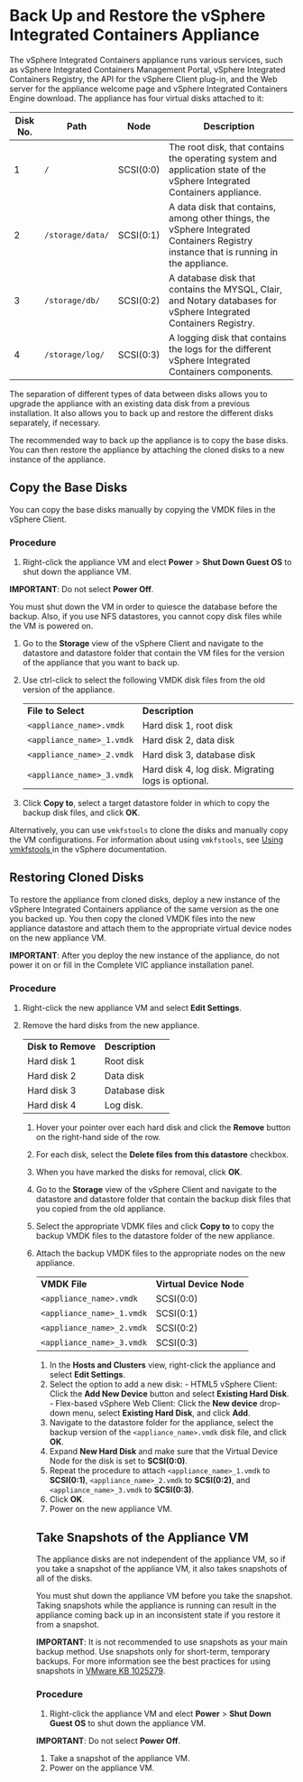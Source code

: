 # Back Up and Restore the vSphere Integrated Containers Appliance

The vSphere Integrated Containers appliance runs various services, such as vSphere Integrated Containers Management Portal, vSphere Integrated Containers Registry, the API for the vSphere Client plug-in, and the Web server for the appliance welcome page and vSphere Integrated Containers Engine download. The appliance has four virtual disks attached to it:

|Disk No.|Path|Node|Description|
|---|---|---|---|
|1|`/`|SCSI(0:0)|The root disk, that contains the operating system and application state of the vSphere Integrated Containers appliance.|
|2|`/storage/data/`|SCSI(0:1)|A data disk that contains, among other things, the vSphere Integrated Containers Registry instance that is running in the appliance.|
|3|`/storage/db/`|SCSI(0:2)|A database disk that contains the MYSQL, Clair, and Notary databases for vSphere Integrated Containers Registry.|
|4|`/storage/log/`|SCSI(0:3)|A logging disk that contains the logs for the different vSphere Integrated Containers components.|

The separation of different types of data between disks allows you to upgrade the appliance with an existing data disk from a previous installation. It also allows you to back up and restore the different disks separately, if necessary.

The recommended way to back up the appliance is to copy the base disks. You can then restore the appliance by attaching the cloned disks to a new instance of the appliance.

<!--

## Copy the OVF Environment Configuration

You can create a backup of the appliance VM by copying and safeguarding the OVF environment file, `ovfEnv`.

### Procedure

HTML5 vSphere Client (vSphere 6.7u1 and later):

1. In the Hosts and Clusters view of the vSphere Client, select the appliance VM and click **Configure**.
1. Expand Settings and select **vApp Options**.
1. Scroll down to OVF Settings and click **View OVF Environment**.
1. Copy the contents of the `ovfEnv` file and save it to a safe location.
    
Flex-based vSphere Web Client:

1. In the Hosts and Clusters view of the vSphere Client, right-click the appliance VM and select **Edit Settings**.
1. Select **vApp Options** and ensure that **Enable vApp Options** is selected.
1. Expand **OVF Settings** and click the **View** button in the OVF Environment row.
1. Copy the contents of the `ovfEnv` file and save it to a safe location.

## Restoring the Appliance from the OVF Environment File

You can restore the appliance VM by importing an OVF environment file that you have saved as a backup. You can use the vCenter Server Managed Object Browser (MOB), PowerCLI, or `govc` to import the backup of an `ovfEnv` file into the appliance.

-->

## Copy the Base Disks 

You can copy the base disks manually by copying the VMDK files in the vSphere Client. 

### Procedure

1. Right-click the appliance VM and elect **Power** > **Shut Down Guest OS** to shut down the appliance VM.  

  **IMPORTANT**: Do not select **Power Off**.   

  You must shut down the VM in order to quiesce the database before the backup. Also, if you use NFS datastores, you cannot copy disk files while the VM is powered on.    
1. Go to the **Storage** view of the vSphere Client and navigate to the datastore and datastore folder that contain the VM files for the version of the appliance that you want to back up.
2. Use ctrl-click to select the following VMDK disk files from the old version of the appliance.

    <table>
    <tr>
    <td><b>File to Select</b></td>
    <td><b>Description</b></td>
    </tr>
    <tr>
    <td><code>&lt;appliance_name&gt;.vmdk</code></td>
    <td>Hard disk 1, root disk</td>
    </tr>
    <tr>
    <td><code>&lt;appliance_name&gt;_1.vmdk</code></td>
    <td>Hard disk 2, data disk</td>
    </tr>
    <tr>
    <td><code>&lt;appliance_name&gt;_2.vmdk</code></td>
    <td>Hard disk 3, database disk</td>
    </tr>
    <tr>
    <td><code>&lt;appliance_name&gt;_3.vmdk</code></td>
    <td>Hard disk 4, log disk. Migrating logs is optional.</td>
    </tr>
    </table>

4. Click **Copy to**, select a target datastore folder in which to copy the backup disk files, and click **OK**.
  
Alternatively, you can use `vmkfstools` to clone the disks and manually copy the VM configurations. For information about using `vmkfstools`, see [Using vmkfstools
](https://docs.vmware.com/en/VMware-vSphere/6.7/com.vmware.vsphere.storage.doc/GUID-A5D85C33-A510-4A3E-8FC7-93E6BA0A048F.html) in the vSphere documentation.

## Restoring Cloned Disks ##

To restore the appliance from cloned disks, deploy a new instance of the vSphere Integrated Containers appliance of the same version as the one you backed up. You then copy the cloned VMDK files into the new appliance datastore and attach them to the appropriate virtual device nodes on the new appliance VM. 

**IMPORTANT**: After you deploy the new instance of the appliance, do not power it on or fill in the Complete VIC appliance installation panel.

### Procedure

1. Right-click the new appliance VM and select **Edit Settings**.
2. Remove the hard disks from the new appliance.

    <table>
  <tr>
    <td><b>Disk to Remove</b></td>
    <td><b>Description</b></td>
  </tr>
    <tr>
    <td>Hard disk 1</td>
    <td>Root disk</td>
  </tr>
  <tr>
    <td>Hard disk 2</td>
    <td>Data disk</td>
  </tr>
  <tr>
    <td>Hard disk 3</td>
    <td>Database disk</td>
  </tr>
  <tr>
    <td>Hard disk 4</td>
    <td>Log disk.</td>
  </tr>
</table>

   1.  Hover your pointer over each hard disk and click the **Remove** button on the right-hand side of the row.
   2.  For each disk, select the **Delete files from this datastore** checkbox.
   3. When you have marked the disks for removal, click **OK**.
1. Go to the **Storage** view of the vSphere Client and navigate to the datastore and datastore folder that contain the backup disk files that you copied from the old appliance.
1. Select the appropriate VDMK files and click **Copy to** to copy the backup VMDK files to the datastore folder of the new appliance.
1. Attach the backup VMDK files to the appropriate nodes on the new  appliance.

    <table>
  <tr>
    <td><b>VMDK File</b></td>
    <td><b>Virtual Device Node</b></td>
  </tr>
    <tr>
    <td><code>&lt;appliance_name&gt;.vmdk</code></td>
    <td>SCSI(0:0)</td>
  </tr>
  <tr>
    <td><code>&lt;appliance_name&gt;_1.vmdk</code></td>
    <td>SCSI(0:1)</td>
  </tr>
  <tr>
    <td><code>&lt;appliance_name&gt;_2.vmdk</code></td>
    <td>SCSI(0:2)</td>
  </tr>
  <tr>
    <td><code>&lt;appliance_name&gt;_3.vmdk</code></td>
    <td>SCSI(0:3)</td>
  </tr>
</table>

   1. In the **Hosts and Clusters** view, right-click the  appliance and select **Edit Settings**.
   2. Select the option to add a new disk:
     - HTML5 vSphere Client: Click the **Add New Device** button and select **Existing Hard Disk**.
     - Flex-based vSphere Web Client: Click the **New device** drop-down menu, select **Existing Hard Disk**, and click **Add**. 
   3. Navigate to the datastore folder for the appliance, select the backup version of the <code>&lt;appliance_name&gt;.vmdk</code> disk file, and click **OK**.
   4. Expand **New Hard Disk** and make sure that the Virtual Device Node for the disk is set to **SCSI(0:0)**.
   5. Repeat the procedure to attach <code>&lt;appliance_name&gt;_1.vmdk</code> to **SCSI(0:1)**,  <code>&lt;appliance_name&gt;_2.vmdk</code> to **SCSI(0:2)**, and <code>&lt;appliance_name&gt;_3.vmdk</code> to **SCSI(0:3)**.
   6. Click **OK**.
1. Power on the new appliance VM.   

## Take Snapshots of the Appliance VM

The appliance disks are not independent of the appliance VM, so if you take a snapshot of the appliance VM, it also takes snapshots of all of the disks. 

You must shut down the appliance VM before you take the snapshot. Taking snapshots while the appliance is running can result in the appliance coming back up in an inconsistent state if you restore it from a snapshot.

**IMPORTANT**: It is not recommended to use snapshots as your main backup method. Use snapshots only for short-term, temporary backups. For more information see the best practices for using snapshots in [VMware KB 1025279](https://kb.vmware.com/s/article/1025279).

### Procedure

1. Right-click the appliance VM and elect **Power** > **Shut Down Guest OS** to shut down the appliance VM.  

  **IMPORTANT**: Do not select **Power Off**.
1. Take a snapshot of the appliance VM.
1. Power on the appliance VM.
